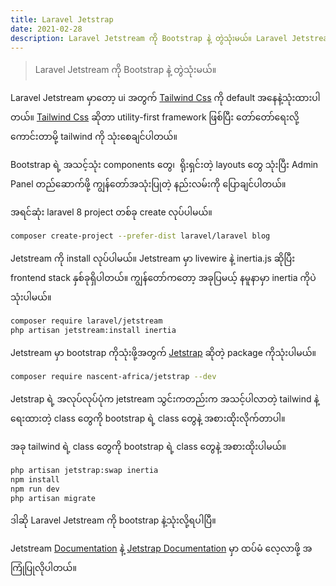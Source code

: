 ```yaml
---
title: Laravel Jetstrap
date: 2021-02-28
description: Laravel Jetstream ကို Bootstrap နဲ့ တွဲသုံးမယ်။ Laravel Jetstream မှာတော့ ui အတွက် Tailwind Css ကို default အနေနဲ့သုံးထားပါတယ်။ Tailwind Css ဆိုတာ utility-first framework ဖြစ်ပြီး တော်တော်ရေးလို့ကောင်းတာမို့ tailwind ကို သုံးစေချင်ပါတယ်။
---
```


> Laravel Jetstream ကို Bootstrap နဲ့ တွဲသုံးမယ်။

Laravel Jetstream မှာတော့ ui အတွက် [Tailwind Css](https://tailwindcss.com) ကို default အနေနဲ့သုံးထားပါတယ်။ [Tailwind Css](https://tailwindcss.com) ဆိုတာ utility-first framework ဖြစ်ပြီး တော်တော်ရေးလို့ကောင်းတာမို့ tailwind ကို သုံးစေချင်ပါတယ်။

Bootstrap ရဲ့ အသင့်သုံး components တွေ၊  ရိုးရှင်းတဲ့ layouts တွေ သုံးပြီး Admin Panel တည်ဆောက်ဖို့ ကျွန်တော်အသုံးပြုတဲ့ နည်းလမ်းကို ပြောချင်ပါတယ်။

အရင်ဆုံး laravel 8 project တစ်ခု create လုပ်ပါမယ်။

```bash
composer create-project --prefer-dist laravel/laravel blog
```

Jetstream ကို install လုပ်ပါမယ်။ Jetstream မှာ livewire နဲ့ inertia.js ဆိုပြီး frontend stack နှစ်ခုရှိပါတယ်။ ကျွန်တော်ကတော့ အခုပြမယ့် နမူနာမှာ inertia ကိုပဲသုံးပါမယ်။

```bash
composer require laravel/jetstream
php artisan jetstream:install inertia
```

Jetstream မှာ bootstrap ကိုသုံးဖို့အတွက် [Jetstrap](https://github.com/nascent-africa/jetstrap) ဆိုတဲ့ package ကိုသုံးပါမယ်။

```bash
composer require nascent-africa/jetstrap --dev
```

Jetstrap ရဲ့ အလုပ်လုပ်ပုံက jetstream သွင်းကတည်းက အသင့်ပါလာတဲ့ tailwind နဲ့ရေးထားတဲ့ class တွေကို bootstrap ရဲ့ class တွေနဲ့ အစားထိုးလိုက်တာပါ။

အခု tailwind ရဲ့ class တွေကို bootstrap ရဲ့ class တွေနဲ့ အစားထိုးပါမယ်။

```bash
php artisan jetstrap:swap inertia
npm install
npm run dev
php artisan migrate
```

ဒါဆို Laravel Jetstream ကို bootstrap နဲ့သုံးလို့ရပါပြီ။

Jetstream [Documentation](https://jetstream.laravel.com/1.x/introduction.html) နဲ့ [Jetstrap Documentation](https://github.com/nascent-africa/jetstrap) မှာ ထပ်မံ လေ့လာဖို့ အကြုံပြုလိုပါတယ်။
